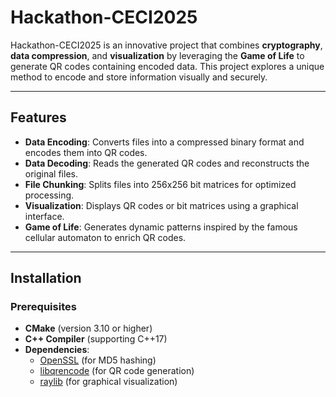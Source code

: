 # Hackathon-CECI2025

Hackathon-CECI2025 is an innovative project that combines **cryptography**, **data compression**, and **visualization** by leveraging the **Game of Life** to generate QR codes containing encoded data. This project explores a unique method to encode and store information visually and securely.

---

## Features

- **Data Encoding**: Converts files into a compressed binary format and encodes them into QR codes.
- **Data Decoding**: Reads the generated QR codes and reconstructs the original files.
- **File Chunking**: Splits files into 256x256 bit matrices for optimized processing.
- **Visualization**: Displays QR codes or bit matrices using a graphical interface.
- **Game of Life**: Generates dynamic patterns inspired by the famous cellular automaton to enrich QR codes.

---

## Installation

### Prerequisites

- **CMake** (version 3.10 or higher)
- **C++ Compiler** (supporting C++17)
- **Dependencies**:
  - [OpenSSL](https://www.openssl.org/) (for MD5 hashing)
  - [libqrencode](https://fukuchi.org/works/qrencode/) (for QR code generation)
  - [raylib](https://www.raylib.com/) (for graphical visualization)
